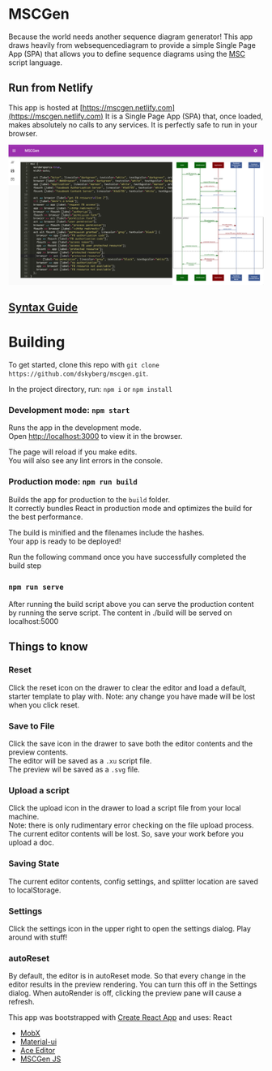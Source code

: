# MSCGen
Because the world needs another sequence diagram generator!
This app draws heavily from websequencediagram to provide a simple Single Page App (SPA) that
allows you to define sequence diagrams using the [MSC](https://mscgen.js.org/tutorial.html)
script language.

## Run from Netlify
This app is hosted at [https://mscgen.netlify.com](https://mscgen.netlify.com)
It is a Single Page App (SPA) that, once loaded, makes absolutely no calls to any
services. It is perfectly safe to run in your browser.

![Main Screen](/doc/images/screen1.png)

## [Syntax Guide](https://mscgen.js.org/tutorial.html)


# Building


To get started, clone this repo with `git clone https://github.com/dskyberg/mscgen.git`.

In the project directory,  run:
`npm i` or `npm install`

### Development mode: `npm start`

Runs the app in the development mode.<br />
Open [http://localhost:3000](http://localhost:3000) to view it in the browser.

The page will reload if you make edits.<br />
You will also see any lint errors in the console.


### Production mode: `npm run build`

Builds the app for production to the `build` folder.<br />
It correctly bundles React in production mode and optimizes the build for the best performance.

The build is minified and the filenames include the hashes.<br />
Your app is ready to be deployed!<br/>

Run the following command once you have successfully completed the build step

### `npm run serve`

After running the build script above you can serve the production content by running the serve script.
The content in ./build will be served on localhost:5000

## Things to know

### Reset
Click the reset icon on the drawer to clear the editor and load a default, starter
template to play with.  Note: any change you have made will be lost when you click reset.

### Save to File
Click the save icon in the drawer to save both the editor contents and the preview contents.<br/>
The editor will be saved as a `.xu` script file.<br/>
The preview wil be saved as a `.svg` file.

### Upload a script
Click the upload icon in the drawer to load a script file from your local machine.<br/>
Note: there is only rudimentary error checking on the file upload process.
The current editor contents will be lost.  So, save your work before you upload a doc.

### Saving State
The current editor contents, config settings, and splitter location are saved to localStorage.

### Settings
Click the settings icon in the upper right to open the settings dialog.
Play around with stuff!

### autoReset
By default, the editor is in autoReset mode.  So that every change in the editor
results in the preview rendering.  You can turn this off in the Settings dialog.
When autoRender is off, clicking the preview pane will cause a refresh.


This app was bootstrapped with [Create React App](https://github.com/facebook/create-react-app) and uses:
React
* [MobX](https://mobx.js.org/README.html)
* [Material-ui](https://material-ui.com/)
* [Ace Editor](https://ace.c9.io/)
* [MSCGen JS](https://mscgen.js.org/tutorial.html)
